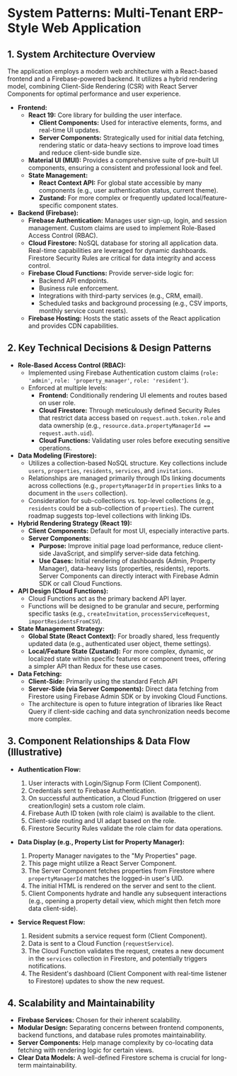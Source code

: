 # System Patterns: Multi-Tenant ERP-Style Web Application

## 1. System Architecture Overview

The application employs a modern web architecture with a React-based frontend and a Firebase-powered backend. It utilizes a hybrid rendering model, combining Client-Side Rendering (CSR) with React Server Components for optimal performance and user experience.

*   **Frontend:**
    *   **React 19:** Core library for building the user interface.
        *   **Client Components:** Used for interactive elements, forms, and real-time UI updates.
        *   **Server Components:** Strategically used for initial data fetching, rendering static or data-heavy sections to improve load times and reduce client-side bundle size.
    *   **Material UI (MUI):** Provides a comprehensive suite of pre-built UI components, ensuring a consistent and professional look and feel.
    *   **State Management:**
        *   **React Context API:** For global state accessible by many components (e.g., user authentication status, current theme).
        *   **Zustand:** For more complex or frequently updated local/feature-specific component states.
*   **Backend (Firebase):**
    *   **Firebase Authentication:** Manages user sign-up, login, and session management. Custom claims are used to implement Role-Based Access Control (RBAC).
    *   **Cloud Firestore:** NoSQL database for storing all application data. Real-time capabilities are leveraged for dynamic dashboards. Firestore Security Rules are critical for data integrity and access control.
    *   **Firebase Cloud Functions:** Provide server-side logic for:
        *   Backend API endpoints.
        *   Business rule enforcement.
        *   Integrations with third-party services (e.g., CRM, email).
        *   Scheduled tasks and background processing (e.g., CSV imports, monthly service count resets).
    *   **Firebase Hosting:** Hosts the static assets of the React application and provides CDN capabilities.

## 2. Key Technical Decisions & Design Patterns

*   **Role-Based Access Control (RBAC):**
    *   Implemented using Firebase Authentication custom claims (`role: 'admin'`, `role: 'property_manager'`, `role: 'resident'`).
    *   Enforced at multiple levels:
        *   **Frontend:** Conditionally rendering UI elements and routes based on user role.
        *   **Cloud Firestore:** Through meticulously defined Security Rules that restrict data access based on `request.auth.token.role` and data ownership (e.g., `resource.data.propertyManagerId == request.auth.uid`).
        *   **Cloud Functions:** Validating user roles before executing sensitive operations.
*   **Data Modeling (Firestore):**
    *   Utilizes a collection-based NoSQL structure. Key collections include `users`, `properties`, `residents`, `services`, and `invitations`.
    *   Relationships are managed primarily through IDs linking documents across collections (e.g., `propertyManagerId` in `properties` links to a document in the `users` collection).
    *   Consideration for sub-collections vs. top-level collections (e.g., `residents` could be a sub-collection of `properties`). The current roadmap suggests top-level collections with linking IDs.
*   **Hybrid Rendering Strategy (React 19):**
    *   **Client Components:** Default for most UI, especially interactive parts.
    *   **Server Components:**
        *   **Purpose:** Improve initial page load performance, reduce client-side JavaScript, and simplify server-side data fetching.
        *   **Use Cases:** Initial rendering of dashboards (Admin, Property Manager), data-heavy lists (properties, residents), reports. Server Components can directly interact with Firebase Admin SDK or call Cloud Functions.
*   **API Design (Cloud Functions):**
    *   Cloud Functions act as the primary backend API layer.
    *   Functions will be designed to be granular and secure, performing specific tasks (e.g., `createInvitation`, `processServiceRequest`, `importResidentsFromCSV`).
*   **State Management Strategy:**
    *   **Global State (React Context):** For broadly shared, less frequently updated data (e.g., authenticated user object, theme settings).
    *   **Local/Feature State (Zustand):** For more complex, dynamic, or localized state within specific features or component trees, offering a simpler API than Redux for these use cases.
*   **Data Fetching:**
    *   **Client-Side:** Primarily using the standard Fetch API
    *   **Server-Side (via Server Components):** Direct data fetching from Firestore using Firebase Admin SDK or by invoking Cloud Functions.
    *   The architecture is open to future integration of libraries like React Query if client-side caching and data synchronization needs become more complex.

## 3. Component Relationships & Data Flow (Illustrative)

*   **Authentication Flow:**
    1.  User interacts with Login/Signup Form (Client Component).
    2.  Credentials sent to Firebase Authentication.
    3.  On successful authentication, a Cloud Function (triggered on user creation/login) sets a custom role claim.
    4.  Firebase Auth ID token (with role claim) is available to the client.
    5.  Client-side routing and UI adapt based on the role.
    6.  Firestore Security Rules validate the role claim for data operations.

*   **Data Display (e.g., Property List for Property Manager):**
    1.  Property Manager navigates to the "My Properties" page.
    2.  This page might utilize a React Server Component.
    3.  The Server Component fetches properties from Firestore where `propertyManagerId` matches the logged-in user's UID.
    4.  The initial HTML is rendered on the server and sent to the client.
    5.  Client Components hydrate and handle any subsequent interactions (e.g., opening a property detail view, which might then fetch more data client-side).

*   **Service Request Flow:**
    1.  Resident submits a service request form (Client Component).
    2.  Data is sent to a Cloud Function (`requestService`).
    3.  The Cloud Function validates the request, creates a new document in the `services` collection in Firestore, and potentially triggers notifications.
    4.  The Resident's dashboard (Client Component with real-time listener to Firestore) updates to show the new request.

## 4. Scalability and Maintainability

*   **Firebase Services:** Chosen for their inherent scalability.
*   **Modular Design:** Separating concerns between frontend components, backend functions, and database rules promotes maintainability.
*   **Server Components:** Help manage complexity by co-locating data fetching with rendering logic for certain views.
*   **Clear Data Models:** A well-defined Firestore schema is crucial for long-term maintainability.
